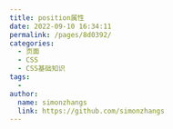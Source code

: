 ```yaml
---
title: position属性
date: 2022-09-10 16:34:11
permalink: /pages/8d0392/
categories:
  - 页面
  - CSS
  - CSS基础知识
tags:
  - 
author: 
  name: simonzhangs
  link: https://github.com/simonzhangs
---
```


